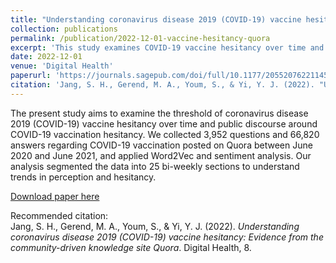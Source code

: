 ```yaml
---
title: "Understanding coronavirus disease 2019 (COVID-19) vaccine hesitancy: Evidence from the community-driven knowledge site Quora"
collection: publications
permalink: /publication/2022-12-01-vaccine-hesitancy-quora
excerpt: 'This study examines COVID-19 vaccine hesitancy over time and analyzes public discourse on Quora using Word2Vec and sentiment analysis.'
date: 2022-12-01
venue: 'Digital Health'
paperurl: 'https://journals.sagepub.com/doi/full/10.1177/20552076221145426'
citation: 'Jang, S. H., Gerend, M. A., Youm, S., & Yi, Y. J. (2022). "Understanding coronavirus disease 2019 (COVID-19) vaccine hesitancy: Evidence from the community-driven knowledge site Quora." <i>Digital Health</i>, 8.'
---
```

The present study aims to examine the threshold of coronavirus disease 2019 (COVID-19) vaccine hesitancy over time and public discourse around COVID-19 vaccination hesitancy. We collected 3,952 questions and 66,820 answers regarding COVID-19 vaccination posted on Quora between June 2020 and June 2021, and applied Word2Vec and sentiment analysis. Our analysis segmented the data into 25 bi-weekly sections to understand trends in perception and hesitancy.

[Download paper here](https://journals.sagepub.com/doi/full/10.1177/20552076221145426)

Recommended citation:  
Jang, S. H., Gerend, M. A., Youm, S., & Yi, Y. J. (2022). *Understanding coronavirus disease 2019 (COVID-19) vaccine hesitancy: Evidence from the community-driven knowledge site Quora*. Digital Health, 8.
